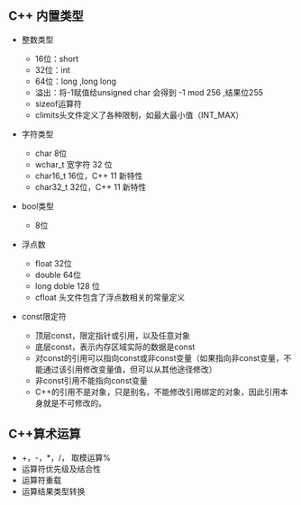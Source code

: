 ## C++ 内置类型
* 整数类型
  * 16位：short
  * 32位：int
  * 64位：long ,long long 
  * 溢出：将-1赋值给unsigned char 会得到 -1 mod 256 ,结果位255
  * sizeof运算符
  * climits头文件定义了各种限制，如最大最小值（INT_MAX）
* 字符类型
  * char 8位
  * wchar_t 宽字符 32 位
  * char16_t  16位，C++ 11 新特性
  * char32_t  32位，C++ 11 新特性
* bool类型
  * 8位 
  
* 浮点数
  * float 32位
  * double 64位
  * long  doble 128 位
  * cfloat 头文件包含了浮点数相关的常量定义


* const限定符
  * 顶层const，限定指针或引用，以及任意对象
  * 底层const，表示内存区域实际的数据是const
  * 对const的引用可以指向const或非const变量（如果指向非const变量，不能通过该引用修改变量值，但可以从其他途径修改）
  * 非const引用不能指向const变量
  * C++的引用不是对象，只是别名，不能修改引用绑定的对象，因此引用本身就是不可修改的。
##  C++算术运算
  * +，-，*，/， 取模运算% 
  * 运算符优先级及结合性
  * 运算符重载
  * 运算结果类型转换
  






